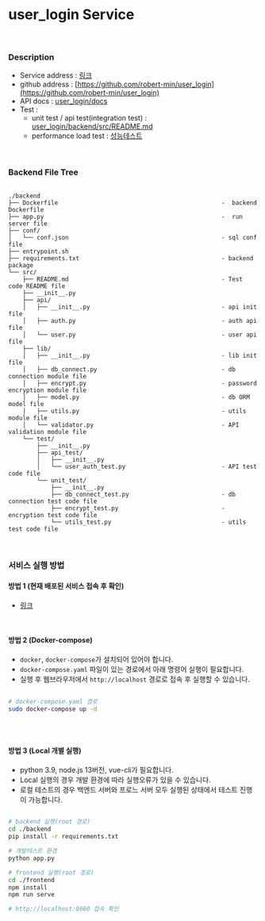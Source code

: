 # user_login Service

<br>

### Description
- Service address : [링크](http://15.165.197.195)
- github address : [https://github.com/robert-min/user_login](https://github.com/robert-min/user_login)
- API docs : [user_login/docs](http://15.165.197.195:8000/doc)
- Test : 
  - unit test / api test(integration test) : [user_login/backend/src/README.md](https://github.com/robert-min/user_login/tree/main/backend/src)
  - performance load test : [성능테스트](https://github.com/robert-min/user_login/issues/11)

<br>

### Backend File Tree

```
 
./backend
├── Dockerfile                                              -  backend Dockerfile
├── app.py                                                  -  run server file
├── conf/                               
│   └── conf.json                                           - sql conf file
├── entrypoint.sh
├── requirements.txt                                        - backend package
└── src/
    ├── README.md                                           - Test code README file
    ├── __init__.py
    ├── api/
    │   ├── __init__.py                                     - api init file
    │   ├── auth.py                                         - auth api file
    │   └── user.py                                         - user api file
    ├── lib/
    │   ├── __init__.py                                     - lib init file
    │   ├── db_connect.py                                   - db connection module file
    │   ├── encrypt.py                                      - password encryption module file
    │   ├── model.py                                        - db ORM model file
    │   ├── utils.py                                        - utils module file
    │   └── validator.py                                    - API validation module file
    └── test/
        ├── __init__.py
        ├── api_test/                                       
        │   ├── __init__.py
        │   └── user_auth_test.py                           - API test code file
        └── unit_test/
            ├── __init__.py
            ├── db_connect_test.py                          - db connection test code file
            ├── encrypt_test.py                             - encryption test code file
            └── utils_test.py                               - utils test code file

```

<br>

### 서비스 실행 방법

#### 방법 1 (현재 배포된 서비스 접속 후 확인)

- [링크](http://15.165.197.195)
  
<br>

#### 방법 2 (Docker-compose)
- `docker`, `docker-compose`가 설치되어 있어야 합니다.
- `docker-compose.yaml` 파일이 있는 경로에서 아래 명령어 실행이 필요합니다.
- 실행 후 웹브라우저에서 `http://localhost` 경로로 접속 후 실행할 수 있습니다.
```sh
 
# docker-compose.yaml 경로
sudo docker-compose up -d
 
```

<br>


#### 방법 3 (Local 개별 실행)
- python 3.9, node.js 13버전, vue-cli가 필요합니다.
- Local 실행의 경우 개발 환경에 따라 실행오류가 있을 수 있습니다.
- 로컬 테스트의 경우 백엔드 서버와 프로느 서버 모두 실행된 상태에서 테스트 진행이 가능합니다.
```sh
 
# backend 실행(root 경로)
cd ./backend
pip install -r requirements.txt

# 개발테스트 환경
python app.py

# frontend 실행(root 경로)
cd ./frontend
npm install
npm run serve

# http://localhost:8080 접속 확인
 
```

<br>